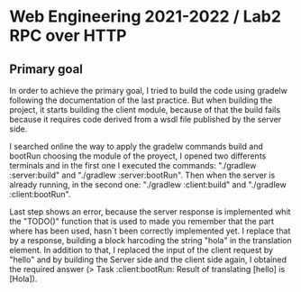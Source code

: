 # Web Engineering 2021-2022 / Lab2 RPC over HTTP

## Primary goal

In order to achieve the primary goal, I tried to build the code using gradelw following the documentation of the last practice. But when building the project, it starts building the client module, because of that the build fails because it requires code derived from a wsdl file published by the server side.

I searched online the way to apply the gradelw commands build and bootRun choosing the module of the proyect,  I opened two differents terminals and in the first one I executed the commands: "./gradlew :server:build" and "./gradlew :server:bootRun". Then when the server is already running,  in the second one: "./gradlew :client:build" and "./gradlew :client:bootRun".

Last step shows an error, because the server response is implemented whit the "TODO()" function that is used to made you remember that the part where has been used, hasn´t been correctly implemented yet. I replace that by a response, building a block harcoding the string "hola" in the translation element. In addition to that, I replaced the input of the client request by "hello" and by building the Server side and the client side again, I obtained the required answer (> Task :client:bootRun: Result of translating [hello] is [Hola]).

